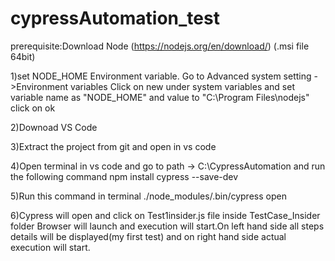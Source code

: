 # cypressAutomation_test
 prerequisite:Download Node (https://nodejs.org/en/download/) (.msi file 64bit)

 1)set NODE_HOME Environment  variable. Go to Advanced system setting ->Environment variables
  Click on new under system variables and set variable name as "NODE_HOME" and value to "C:\Program Files\nodejs" click on ok 

 2)Downoad VS Code 

 3)Extract the project from git and open in vs code 

 4)Open terminal in vs code and go to path -> C:\CypressAutomation and run the following command
   npm install cypress --save-dev   

 5)Run this command in terminal ./node_modules/.bin/cypress open  
 
 6)Cypress will open and click on Test1insider.js file inside TestCase_Insider folder Browser will launch and execution will start.On left hand side all steps details will be displayed(my first test) and on right hand side actual execution will start.
